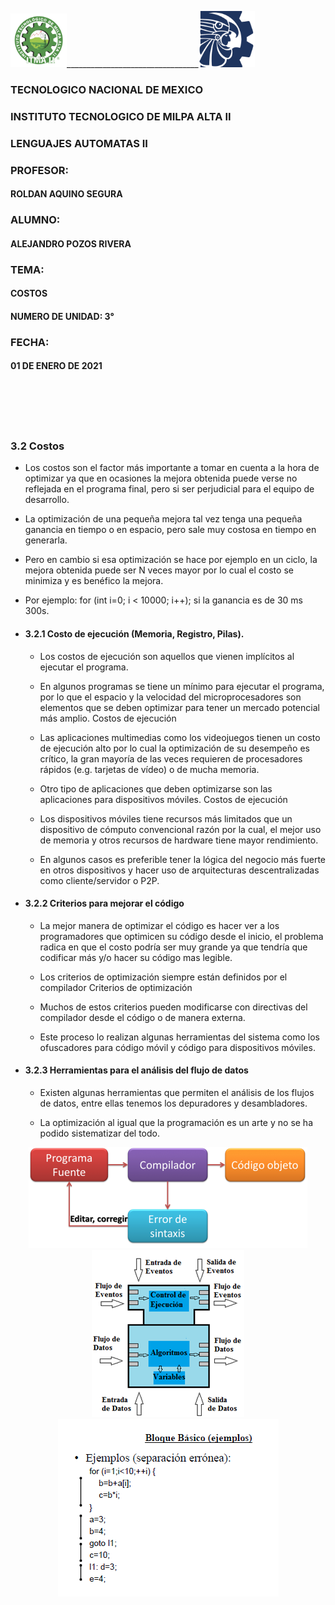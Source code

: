 <img src="img/itma.png" width="90">_________________________________<img src="img/tec.png" width="90">

### TECNOLOGICO NACIONAL DE MEXICO
### INSTITUTO TECNOLOGICO DE MILPA ALTA II
### LENGUAJES AUTOMATAS II
### PROFESOR:
#### ROLDAN AQUINO SEGURA 
### ALUMNO:
#### ALEJANDRO POZOS RIVERA
### TEMA:
#### COSTOS 
#### NUMERO DE UNIDAD: 3°
### FECHA: 
#### 01 DE ENERO DE 2021


<br>
<br>
<br>
<br>


### 3.2 Costos
-  Los costos son el factor más importante a tomar en cuenta a la hora de optimizar ya que en ocasiones la mejora obtenida puede verse no reflejada en el programa final, pero si ser perjudicial para el equipo de desarrollo.

- La optimización de una pequeña mejora tal vez tenga una pequeña ganancia en tiempo o en espacio, pero sale muy costosa en tiempo en generarla.

- Pero en cambio si esa optimización se hace por ejemplo en un ciclo, la mejora obtenida puede ser N veces mayor por lo cual el costo se minimiza y es benéfico la mejora.

- Por ejemplo: for (int i=0; i < 10000; i++); si la ganancia es de 30 ms 300s.

- #### 3.2.1 Costo de ejecución (Memoria, Registro, Pilas).

   - Los costos de ejecución son aquellos que vienen implícitos al ejecutar el programa. 
   
    - En algunos programas se tiene un mínimo para ejecutar el programa, por lo que el espacio y la velocidad del microprocesadores son elementos que se deben optimizar para tener un mercado potencial más amplio. Costos de ejecución

    - Las aplicaciones multimedias como los videojuegos tienen un costo de ejecución alto por lo cual la optimización de su desempeño es crítico, la gran mayoría de las veces requieren de procesadores rápidos (e.g. tarjetas de vídeo) o de mucha memoria.
  
    - Otro tipo de aplicaciones que deben optimizarse son las aplicaciones para dispositivos móviles. Costos de ejecución 

    -  Los dispositivos móviles tiene recursos más limitados que un dispositivo de cómputo convencional razón por la cual, el mejor uso de memoria y otros recursos de hardware tiene mayor rendimiento.
  
    - En algunos casos es preferible tener la lógica del negocio más fuerte en otros dispositivos y hacer uso de arquitecturas descentralizadas como cliente/servidor o P2P.

- #### 3.2.2 Criterios para mejorar el código

    - La mejor manera de optimizar el código es hacer ver a los programadores que optimicen su código desde el inicio, el problema radica en que el costo podría ser muy grande ya que tendría que codificar más y/o hacer su código mas legible. 
    - Los criterios de optimización siempre están definidos por el compilador Criterios de optimización 

    - Muchos de estos criterios pueden modificarse con directivas del compilador desde el código o de manera externa.
  
    - Este proceso lo realizan algunas herramientas del sistema como los ofuscadores para código móvil y código para dispositivos móviles.

- #### 3.2.3 Herramientas para el análisis del flujo de datos 

    - Existen algunas herramientas que permiten el análisis de los flujos de datos, entre ellas tenemos los depuradores y desambladores. 

    - La optimización al igual que la programación es un arte y no se ha podido sistematizar del todo.

<div align="center">
<img src="img/Mapa.png"><br>
<img src="img/unnamed.png"><br>
<img src="img/erroneo.png">
</div>